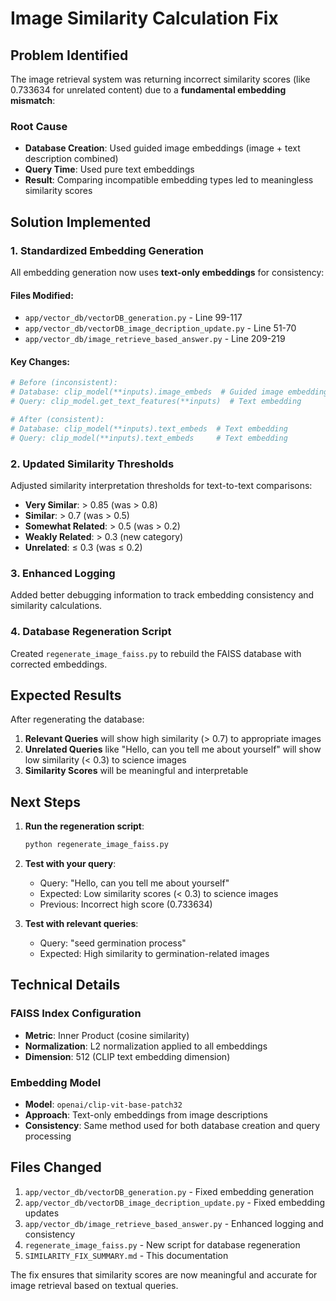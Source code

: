 # Image Similarity Calculation Fix

## Problem Identified

The image retrieval system was returning incorrect similarity scores (like 0.733634 for unrelated content) due to a **fundamental embedding mismatch**:

### Root Cause
- **Database Creation**: Used guided image embeddings (image + text description combined)
- **Query Time**: Used pure text embeddings 
- **Result**: Comparing incompatible embedding types led to meaningless similarity scores

## Solution Implemented

### 1. Standardized Embedding Generation
All embedding generation now uses **text-only embeddings** for consistency:

#### Files Modified:
- `app/vector_db/vectorDB_generation.py` - Line 99-117
- `app/vector_db/vectorDB_image_decription_update.py` - Line 51-70
- `app/vector_db/image_retrieve_based_answer.py` - Line 209-219

#### Key Changes:
```python
# Before (inconsistent):
# Database: clip_model(**inputs).image_embeds  # Guided image embedding
# Query: clip_model.get_text_features(**inputs)  # Text embedding

# After (consistent):
# Database: clip_model(**inputs).text_embeds  # Text embedding  
# Query: clip_model(**inputs).text_embeds     # Text embedding
```

### 2. Updated Similarity Thresholds
Adjusted similarity interpretation thresholds for text-to-text comparisons:

- **Very Similar**: > 0.85 (was > 0.8)
- **Similar**: > 0.7 (was > 0.5) 
- **Somewhat Related**: > 0.5 (was > 0.2)
- **Weakly Related**: > 0.3 (new category)
- **Unrelated**: ≤ 0.3 (was ≤ 0.2)

### 3. Enhanced Logging
Added better debugging information to track embedding consistency and similarity calculations.

### 4. Database Regeneration Script
Created `regenerate_image_faiss.py` to rebuild the FAISS database with corrected embeddings.

## Expected Results

After regenerating the database:

1. **Relevant Queries** will show high similarity (> 0.7) to appropriate images
2. **Unrelated Queries** like "Hello, can you tell me about yourself" will show low similarity (< 0.3) to science images
3. **Similarity Scores** will be meaningful and interpretable

## Next Steps

1. **Run the regeneration script**:
   ```bash
   python regenerate_image_faiss.py
   ```

2. **Test with your query**:
   - Query: "Hello, can you tell me about yourself"
   - Expected: Low similarity scores (< 0.3) to science images
   - Previous: Incorrect high score (0.733634)

3. **Test with relevant queries**:
   - Query: "seed germination process"
   - Expected: High similarity to germination-related images

## Technical Details

### FAISS Index Configuration
- **Metric**: Inner Product (cosine similarity)
- **Normalization**: L2 normalization applied to all embeddings
- **Dimension**: 512 (CLIP text embedding dimension)

### Embedding Model
- **Model**: `openai/clip-vit-base-patch32`
- **Approach**: Text-only embeddings from image descriptions
- **Consistency**: Same method used for both database creation and query processing

## Files Changed
1. `app/vector_db/vectorDB_generation.py` - Fixed embedding generation
2. `app/vector_db/vectorDB_image_decription_update.py` - Fixed embedding updates
3. `app/vector_db/image_retrieve_based_answer.py` - Enhanced logging and consistency
4. `regenerate_image_faiss.py` - New script for database regeneration
5. `SIMILARITY_FIX_SUMMARY.md` - This documentation

The fix ensures that similarity scores are now meaningful and accurate for image retrieval based on textual queries.